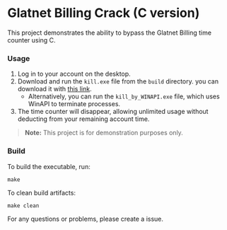 # Glatnet Billing Crack (C version)

This project demonstrates the ability to bypass the Glatnet Billing time counter using C.

### Usage

1. Log in to your account on the desktop.
2. Download and run the `kill.exe` file from the `build` directory.
you can download it with [this link](https://github.com/yosefshalomtz/crackGlatnetBilling/raw/refs/heads/main/build/kill.exe).
   - Alternatively, you can run the `kill_by_WINAPI.exe` file, which uses WinAPI to terminate processes.
3. The time counter will disappear, allowing unlimited usage without deducting from your remaining account time.

> **Note:** This project is for demonstration purposes only.

### Build

To build the executable, run:

    make

To clean build artifacts:

    make clean



For any questions or problems, please create a issue.